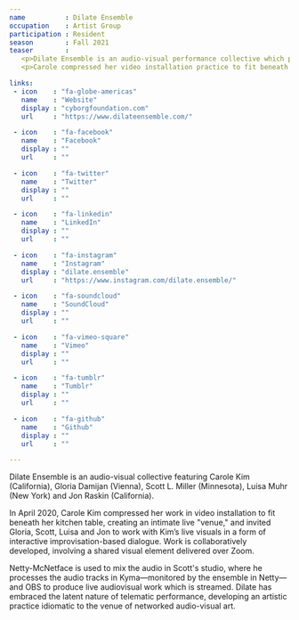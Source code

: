 ```yaml
---
name          : Dilate Ensemble
occupation    : Artist Group
participation : Resident
season        : Fall 2021
teaser        :
   <p>Dilate Ensemble is an audio-visual performance collective which produced a series of improvised online performances initiated by artist Carole Kim during COVID-19 lockdown.</p>
   <p>Carole compressed her video installation practice to fit beneath her kitchen table, and with outher members using realtime audio collaboration technology to generate a shared performance from remote locations.</p>

links:
 - icon    : "fa-globe-americas"
   name    : "Website"
   display : "cyborgfoundation.com"
   url     : "https://www.dilateensemble.com/"

 - icon    : "fa-facebook"
   name    : "Facebook"
   display : ""
   url     : ""

 - icon    : "fa-twitter"
   name    : "Twitter"
   display : ""
   url     : ""

 - icon    : "fa-linkedin"
   name    : "LinkedIn"
   display : ""
   url     : ""

 - icon    : "fa-instagram"
   name    : "Instagram"
   display : "dilate.ensemble"
   url     : "https://www.instagram.com/dilate.ensemble/"

 - icon    : "fa-soundcloud"
   name    : "SoundCloud"
   display : ""
   url     : ""

 - icon    : "fa-vimeo-square"
   name    : "Vimeo"
   display : ""
   url     : ""

 - icon    : "fa-tumblr"
   name    : "Tumblr"
   display : ""
   url     : ""

 - icon    : "fa-github"
   name    : "Github"
   display : ""
   url     : ""

---
```

Dilate Ensemble is an audio-visual collective featuring Carole Kim (California), Gloria Damijan (Vienna), Scott L. Miller (Minnesota), Luisa Muhr (New York) and Jon Raskin (California).

In April 2020, Carole Kim compressed her work in video installation to fit beneath her kitchen table, creating an intimate live "venue," and invited Gloria, Scott, Luisa and Jon to work with Kim’s live visuals in a form of interactive improvisation-based dialogue. Work is collaboratively developed, involving a shared visual element delivered over Zoom.

Netty-McNetface is used to mix the audio in Scott's studio, where he processes the audio tracks in Kyma—monitored by the ensemble in Netty—and OBS to produce live audiovisual work which is streamed. Dilate has embraced the latent nature of telematic performance, developing an artistic practice idiomatic to the venue of networked audio-visual art.